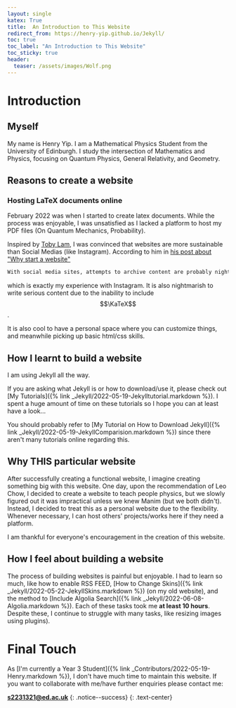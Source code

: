 ```yaml
---
layout: single
katex: True
title:  An Introduction to This Website
redirect_from: https://henry-yip.github.io/Jekyll/
toc: true
toc_label: "An Introduction to This Website"
toc_sticky: true
header:
  teaser: /assets/images/Wolf.png
---
```

# Introduction 
## Myself

My name is Henry Yip. I am a Mathematical Physics Student from the University of Edinburgh. I study the intersection of Mathematics and Physics, focusing on Quantum Physics, General Relativity, and Geometry. 

## Reasons to create a website

### Hosting LaTeX documents online
February 2022 was when I started to create latex documents. While the process was enjoyable, I was unsatisfied as I lacked a platform to host my PDF files (On Quantum Mechanics, Probability).

Inspired by [Toby Lam](https://tobylam.xyz/), I was convinced that websites are more sustainable than Social Medias (like Instagram). According to him in [his post about "Why start a website"](https://tobylam.xyz/2020/08/11/why-start-a-website.html)

```bash
With social media sites, attempts to archive content are probably nightmarish. 
```
which is exactly my experience with Instagram. It is also nightmarish to write serious content due to the inability to include $$\KaTeX$$.

It is also cool to have a personal space where you can customize things, and meanwhile picking up basic html/css skills.


## How I learnt to build a website

I am using Jekyll all the way.

If you are asking what Jekyll is or how to download/use it, please check out [My Tutorials]({% link _Jekyll/2022-05-19-Jekylltutorial.markdown %}). I spent a huge amount of time on these tutorials so I hope you can at least have a look...

You should probably refer to [My Tutorial on How to Download Jekyll]({% link _Jekyll/2022-05-19-JekyllComparision.markdown %}) since there aren't many tutorials online regarding this.


## Why THIS particular website
After successfully creating a functional website, I imagine creating something big with this website. One day, upon the recommendation of Leo Chow, I decided to create a website to teach people physics, but we slowly figured out it was impractical unless we knew Manim (but we both didn't). Instead, I decided to treat this as a personal website due to the flexibility. Whenever necessary, I can host others' projects/works here if they need a platform.

I am thankful for everyone's encouragement in the creation of this website. 

## How I feel about building a website
The process of building websites is painful but enjoyable. I had to learn so much, like how to enable RSS FEED, [How to Change Skins]({% link _Jekyll/2022-05-22-JekyllSkins.markdown %}) (on my old website), and the method to [Include Algolia Search]({% link _Jekyll/2022-06-08-Algolia.markdown %}). Each of these tasks took me **at least 10 hours**. Despite these, I continue to struggle with many tasks, like resizing images using plugins). 

# Final Touch
As [I'm currently a Year 3 Student]({% link _Contributors/2022-05-19-Henry.markdown %}), I don't have much time to maintain this website. If you want to collaborate with me/have further enquiries please contact me:

**[s2231321@ed.ac.uk](mailto:s2231321@ed.ac.uk)**
{: .notice--success}
{: .text-center}

